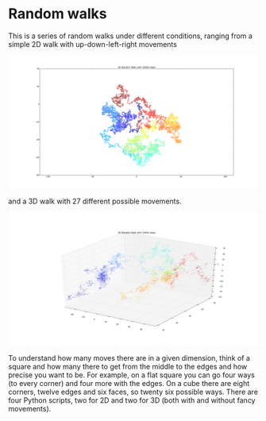 # Random walks

This is a series of random walks under different conditions, ranging from a simple 2D walk with up-down-left-right movements

![2D](example1.png)

and a 3D walk with 27 different possible movements.

![3D](example2.png)

To understand how many moves there are in a given dimension, think of a square and how many there to get from the middle to the edges and how precise you want to be. For example, on a flat square you can go four ways (to every corner) and four more with the edges. On a cube there are eight corners, twelve edges and six faces, so twenty six possible ways. There are four Python scripts, two for 2D and two for 3D (both with and without fancy movements).